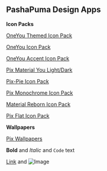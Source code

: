 ## PashaPuma Design Apps

**Icon Packs**

 [OneYou Themed Icon Pack](https://pashapuma.github.io/pixMaterial/oneyou_themed) 

 [OneYou Icon Pack](https://pashapuma.github.io/pixMaterial/oneyou) 
 
 [OneYou Accent Icon Pack](https://pashapuma.github.io/pixMaterial/oneyou_accent) 

 [Pix Material You Light/Dark](https://pashapuma.github.io/pixMaterial/you_light_dark) 
 
 [Pix-Pie Icon Pack](https://pashapuma.github.io/pixMaterial/pix_pie) 
 
 [Pix Monochrome Icon Pack](https://pashapuma.github.io/pixMaterial/monochrome) 
 
 [Material Reborn Icon Pack](https://pashapuma.github.io/pixMaterial/material_reborn) 
 
 [Pix Flat Icon Pack](https://pashapuma.github.io/pixMaterial/pix_flat) 
 
 **Wallpapers**
 
 [Pix Wallpapers](https://pashapuma.github.io/Wallpapers_app/) 
 






**Bold** and _Italic_ and `Code` text

[Link](url) and ![Image](src)
```
